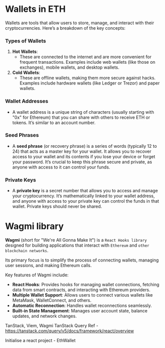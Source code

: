 # Wallets in ETH

Wallets are tools that allow users to store, manage, and interact with their cryptocurrencies. Here’s a breakdown of the key concepts:

### Types of Wallets

1. **Hot Wallets**:
    - These are connected to the internet and are more convenient for frequent transactions. Examples include web wallets (like those on exchanges), mobile wallets, and desktop wallets.
2. **Cold Wallets**:
    - These are offline wallets, making them more secure against hacks. Examples include hardware wallets (like Ledger or Trezor) and paper wallets.

### Wallet Addresses

- A wallet address is a unique string of characters (usually starting with "0x" for Ethereum) that you can share with others to receive ETH or tokens. It’s similar to an account number.

### Seed Phrases

- A **seed phrase** (or recovery phrase) is a series of words (typically 12 to 24) that acts as a master key for your wallet. It allows you to recover access to your wallet and its contents if you lose your device or forget your password. It’s crucial to keep this phrase secure and private, as anyone with access to it can control your funds.

### Private Keys

- A **private key** is a secret number that allows you to access and manage your cryptocurrency. It’s mathematically linked to your wallet address, and anyone with access to your private key can control the funds in that wallet. Private keys should never be shared.

# Wagmi library

**Wagmi** (short for "We're All Gonna Make It") is a `React Hooks library` designed for building applications that interact with `Ethereum` and `other blockchain networks`. 

Its primary focus is to simplify the process of connecting wallets, managing user sessions, and making Ethereum calls. 

Key features of Wagmi include:

- **React Hooks**: Provides hooks for managing wallet connections, fetching data from smart contracts, and interacting with Ethereum providers.
- **Multiple Wallet Support**: Allows users to connect various wallets like MetaMask, WalletConnect, and others.
- **Automatic Reconnection**: Handles wallet reconnections seamlessly.
- **Built-in State Management**: Manages user account state, balance updates, and network changes.

TanStack, Viem, Wagmi
TanStack Query
Ref - https://tanstack.com/query/v5/docs/framework/react/overview

Initialise a react project - EthWallet
